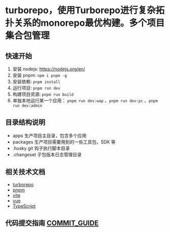 # turborepo，使用Turborepo进行复杂拓扑关系的monorepo最优构建。多个项目集合包管理

## 快速开始

1. 安装 nodejs: https://nodejs.org/en/
2. 安装 pnpm: `npm i pnpm -g`
3. 安装依赖: `pnpm install`
4. 运行项目: `pnpm run dev`
5. 构建项目资源: `pnpm run build`
6. 单独本地运行某一个应用： `pnpm run dev:wap` 、`pnpm run dev:pc` 、`pnpm run dev:admin`

## 目录结构说明

- apps 生产项目主目录，包含多个应用
- packages 生产项目需要用到的一些工具包，SDK 等
- .husky git 钩子执行脚本目录
- .changeset 子包版本日志管理目录

## 相关技术文档

- [turborepo](https://turborepo.org/)
- [pnpm](https://www.pnpm.cn/)
- [vite](https://vitejs.cn/)
- [vue](https://cn.vuejs.org/)
- [TypeScript](https://github.com/microsoft/TypeScript)

## 代码提交指南 [COMMIT_GUIDE](./COMMIT_GUIDE.md)
